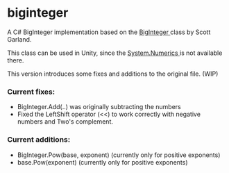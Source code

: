 # biginteger
A C# BigInteger implementation based on the <a href="http://biginteger.codeplex.com"> BigInteger </a> class by Scott Garland.

This class can be used in Unity, since the <a href="https://msdn.microsoft.com/en-us/library/system.numerics(v=vs.111).aspx" > System.Numerics </a> is not available there.

This version introduces some fixes and additions to the original file. (WIP)
### Current fixes:

- BigInteger.Add(..) was originally subtracting the numbers
- Fixed the LeftShift operator (<<) to work correctly with negative numbers and Two's complement.

### Current additions:

- BigInteger.Pow(base, exponent)  (currently only for positive exponents)
- base.Pow(exponent)            (currently only for positive exponents)
